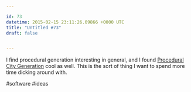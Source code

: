 ```yaml
---

id: 73
datetime: 2015-02-15 23:11:26.09866 +0000 UTC
title: "Untitled #73"
draft: false


---
```


I find procedural generation interesting in general, and I found [Procedural City Generation](http://tmwhere.com/city_generation.html) cool as well. This is the sort of thing I want to spend more time dicking around with.

#software #ideas
